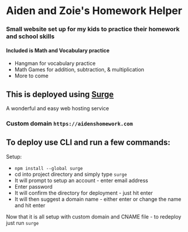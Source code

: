 # Aiden and Zoie's Homework Helper

### Small website set up for my kids to practice their homework and school skills

#### Included is Math and Vocabulary practice

- Hangman for vocabulary practice
- Math Games for addition, subtraction, & multiplication
- More to come

## This is deployed using [Surge](https://surge.sh/)

A wonderful and easy web hosting service

### Custom domain `https://aidenshomework.com`

## To deploy use CLI and run a few commands:

Setup:

- `npm install --global surge`
- cd into project directory and simply type `surge`
- It will prompt to setup an account - enter email address
- Enter password
- It will confirm the directory for deployment - just hit enter
- It will then suggest a domain name - either enter or change the name and hit enter

Now that it is all setup with custom domain and CNAME file - to redeploy just run `surge`
